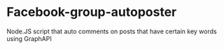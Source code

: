 # Facebook-group-autoposter
Node.JS script that auto comments on posts that have certain key words using GraphAPI
